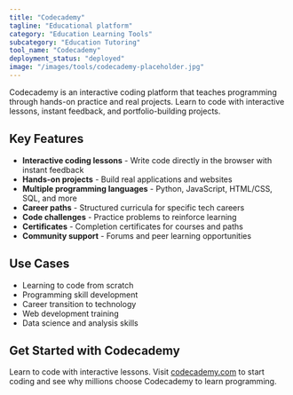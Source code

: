 ```yaml
---
title: "Codecademy"
tagline: "Educational platform"
category: "Education Learning Tools"
subcategory: "Education Tutoring"
tool_name: "Codecademy"
deployment_status: "deployed"
image: "/images/tools/codecademy-placeholder.jpg"
---
```

Codecademy is an interactive coding platform that teaches programming through hands-on practice and real projects. Learn to code with interactive lessons, instant feedback, and portfolio-building projects.

## Key Features

- **Interactive coding lessons** - Write code directly in the browser with instant feedback
- **Hands-on projects** - Build real applications and websites
- **Multiple programming languages** - Python, JavaScript, HTML/CSS, SQL, and more
- **Career paths** - Structured curricula for specific tech careers
- **Code challenges** - Practice problems to reinforce learning
- **Certificates** - Completion certificates for courses and paths
- **Community support** - Forums and peer learning opportunities

## Use Cases

- Learning to code from scratch
- Programming skill development
- Career transition to technology
- Web development training
- Data science and analysis skills

## Get Started with Codecademy

Learn to code with interactive lessons. Visit [codecademy.com](https://www.codecademy.com) to start coding and see why millions choose Codecademy to learn programming.
